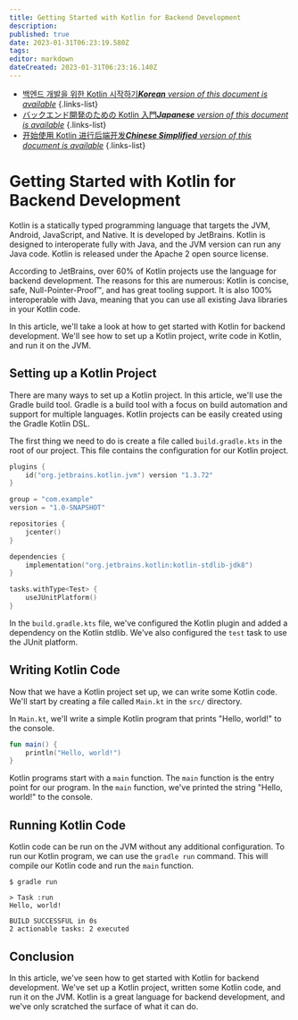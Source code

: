 ```yaml
---
title: Getting Started with Kotlin for Backend Development
description: 
published: true
date: 2023-01-31T06:23:19.580Z
tags: 
editor: markdown
dateCreated: 2023-01-31T06:23:16.140Z
---
```


- [백엔드 개발을 위한 Kotlin 시작하기***Korean** version of this document is available*](/ko/Knowledge-base/Backend/getting-started-with-kotlin-for-backend-development)
{.links-list}
- [バックエンド開発のための Kotlin 入門***Japanese** version of this document is available*](/ja/Knowledge-base/Backend/getting-started-with-kotlin-for-backend-development)
{.links-list}
- [开始使用 Kotlin 进行后端开发***Chinese Simplified** version of this document is available*](/zh/Knowledge-base/Backend/getting-started-with-kotlin-for-backend-development)
{.links-list}


# Getting Started with Kotlin for Backend Development

Kotlin is a statically typed programming language that targets the JVM, Android, JavaScript, and Native. It is developed by JetBrains. Kotlin is designed to interoperate fully with Java, and the JVM version can run any Java code. Kotlin is released under the Apache 2 open source license.

According to JetBrains, over 60% of Kotlin projects use the language for backend development. The reasons for this are numerous: Kotlin is concise, safe, Null-Pointer-Proof™, and has great tooling support. It is also 100% interoperable with Java, meaning that you can use all existing Java libraries in your Kotlin code.

In this article, we'll take a look at how to get started with Kotlin for backend development. We'll see how to set up a Kotlin project, write code in Kotlin, and run it on the JVM.

## Setting up a Kotlin Project

There are many ways to set up a Kotlin project. In this article, we'll use the Gradle build tool. Gradle is a build tool with a focus on build automation and support for multiple languages. Kotlin projects can be easily created using the Gradle Kotlin DSL.

The first thing we need to do is create a file called `build.gradle.kts` in the root of our project. This file contains the configuration for our Kotlin project.

```kotlin
plugins {
    id("org.jetbrains.kotlin.jvm") version "1.3.72"
}

group = "com.example"
version = "1.0-SNAPSHOT"

repositories {
    jcenter()
}

dependencies {
    implementation("org.jetbrains.kotlin:kotlin-stdlib-jdk8")
}

tasks.withType<Test> {
    useJUnitPlatform()
}
```

In the `build.gradle.kts` file, we've configured the Kotlin plugin and added a dependency on the Kotlin stdlib. We've also configured the `test` task to use the JUnit platform.

## Writing Kotlin Code

Now that we have a Kotlin project set up, we can write some Kotlin code. We'll start by creating a file called `Main.kt` in the `src/` directory.

In `Main.kt`, we'll write a simple Kotlin program that prints "Hello, world!" to the console.

```kotlin
fun main() {
    println("Hello, world!")
}
```

Kotlin programs start with a `main` function. The `main` function is the entry point for our program. In the `main` function, we've printed the string "Hello, world!" to the console.

## Running Kotlin Code

Kotlin code can be run on the JVM without any additional configuration. To run our Kotlin program, we can use the `gradle run` command. This will compile our Kotlin code and run the `main` function.

```
$ gradle run

> Task :run
Hello, world!

BUILD SUCCESSFUL in 0s
2 actionable tasks: 2 executed
```

## Conclusion

In this article, we've seen how to get started with Kotlin for backend development. We've set up a Kotlin project, written some Kotlin code, and run it on the JVM. Kotlin is a great language for backend development, and we've only scratched the surface of what it can do.